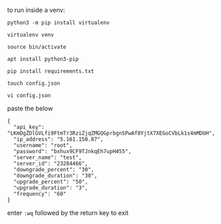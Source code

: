 to run inside a venv:

`python3 -m pip install virtualenv`

`virtualenv venv`

`source bin/activate`

`apt install python3-pip`

`pip install requirements.txt` 

`touch config.json`

`vi config.json`

paste the below

```
{
  "api_key": "LKmDgZDlGVLfi9FtmTr3RziZjqZMGQGprbgnSPwAf8YjtX7XEGoCVbLk1s4mMDUH",
  "ip_address": "5.161.150.87",
  "username": "root",
  "password": "bxhux9CF9TJnkqEh7upH455",
  "server_name": "test",
  "server_id": "23284466",
  "downgrade_percent": "30",
  "downgrade_duration": "30",
  "upgrade_percent": "50",
  "upgrade_duration": "3",
  "frequency": "60"
}
```

enter `:wq` followed by the return key to exit